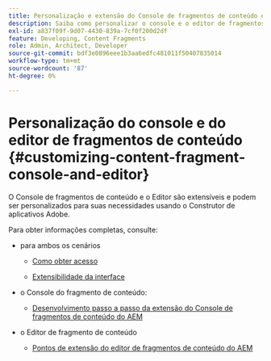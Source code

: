 ```yaml
---
title: Personalização e extensão do Console de fragmentos de conteúdo e do Editor
description: Saiba como personalizar o console e o editor de fragmentos de conteúdo
exl-id: a837f09f-9d07-4430-839a-7cf0f200d2df
feature: Developing, Content Fragments
role: Admin, Architect, Developer
source-git-commit: bdf3e0896eee1b3aa6edfc481011f50407835014
workflow-type: tm+mt
source-wordcount: '87'
ht-degree: 0%

---
```


# Personalização do console e do editor de fragmentos de conteúdo {#customizing-content-fragment-console-and-editor}

O Console de fragmentos de conteúdo e o Editor são extensíveis e podem ser personalizados para suas necessidades usando o Construtor de aplicativos Adobe.

Para obter informações completas, consulte:

* para ambos os cenários

   * [Como obter acesso](https://developer.adobe.com/uix/docs/guides/get-access/)

   * [Extensibilidade da interface](https://developer.adobe.com/uix/docs/)

* o Console do fragmento de conteúdo:

   * [Desenvolvimento passo a passo da extensão do Console de fragmentos de conteúdo do AEM](https://developer.adobe.com/uix/docs/services/aem-cf-console-admin/extension-development/)

* o Editor de fragmento de conteúdo

   * [Pontos de extensão do editor de fragmentos de conteúdo do AEM](https://developer.adobe.com/uix/docs/services/aem-cf-editor/api/)
